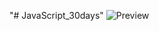 ﻿"# JavaScript_30days" 
![Preview](https://raw.githubusercontent.com/Nesmark/JavaScript_30days/master/22day/screenshot.png)
